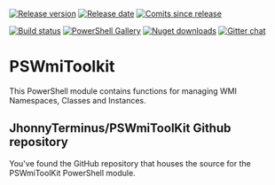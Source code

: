[![Release version][release-badge]][release]
[![Release date][release-date-badge]][release-date]
[![Comits since release][commits-since-badge]][commits-since]

[![Build status][appveyor-badge]][appveyor-build]
[![PowerShell Gallery][psgallery-badge]][psgallery]
[![Nuget downloads][nuget-badge]][nuget]
[![Gitter chat][gitter-badge]][gitter]

# PSWmiToolkit

This PowerShell module contains functions for managing WMI Namespaces, Classes and Instances.

## JhonnyTerminus/PSWmiToolKit Github repository

You've found the GitHub repository that houses the source for the PSWmiToolKit PowerShell module.

[appveyor-badge]: https://ci.appveyor.com/api/projects/status/yjy4jgdwotlx9n9s?svg=true
[appveyor-build]: https://ci.appveyor.com/project/JhonnyTerminus/pswmitoolkit
[psgallery-badge]: https://img.shields.io/powershellgallery/dt/PSWmiToolKit.svg
[psgallery]: https://www.powershellgallery.com/packages/PSWmiToolKit
[nuget-badge]: https://img.shields.io/nuget/dt/PSWmiToolKit.svg
[nuget]: https://www.nuget.org/packages/PSWmiToolKit/
[gitter-badge]: https://badges.gitter.im/PSWmiToolKit.svg
[gitter]: https://gitter.im/PSWmiToolKit/Lobby
[release-badge]: https://img.shields.io/github/release/JhonnyTerminus/PSWmiToolKit/all.svg
[release]: https://github.com/JhonnyTerminus/PSWmiToolKit/releases
[release-date-badge]: https://img.shields.io/github/release-date/JhonnyTerminus/PSWmiToolKit.svg
[release-date]: https://github.com/JhonnyTerminus/PSWmiToolKit/releases
[commits-since-badge]: https://img.shields.io/github/commits-since/JhonnyTerminus/PSWmiToolKit/latest.svg
[commits-since]: https://github.com/JhonnyTerminus/PSWmiToolKit/commits/master
